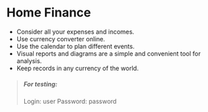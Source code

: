# Home Finance

- Consider all your expenses and incomes.
- Use currency converter online.
- Use the calendar to plan different events.
- Visual reports and diagrams are a simple and convenient tool for analysis.
- Keep records in any currency of the world.

> ##### For testing:
> Login: user 
> Password: password



